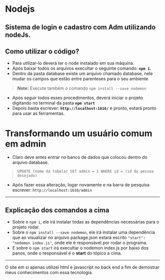 # Nodejs
Sistema de login e cadastro com Adm utilizando nodeJs.
---------------------------------------------------------------

## Como utilizar o código?

- Para utilizar-lo deverá ter o node instalado em sua máquina.
- Após baixar todos os arquivos execultar o seguinte comando: **`npm i`.**
- Dentro da pasta database existe um arquivo chamado database, nele mudar os campos que estão entre parenteses para o seu ambiente

> **Note:** Execute também o comando `npm install --save nodemon`

- Após seguir todos esses procedimentos, deverá iniciar o projeto digitando no terminal da pasta **`npm start`**
- Depois basta escrever: **`http://localhost:1616/`** e pronto, estará pronto para usar as ferramentas.

# Transformando um usuário comum em admin
- Claro deve antes entrar no banco de dados que colocou dentro do arquivo database.
> `UPDATE (nome da tabela) SET admin = 1 WHERE id = (id da pessoa desejado)`
- Após fazer essa alteração, logar novamente e na barra de pesquisa escrever: `http://localhost:1616/admin`

-----------------------------------------------------------------------------------------------------------------------------------------

## Explicação dos comandos a cima

- Sobre o `npm i`, ele irá instalar todas as dependências necessárias para o projeto rodar.
- Sobre o `npm install --save nodemon`, ele irá instalar uma dependência que ao visualizar no arquivo 
package.json estará escrito `"start": "nodemon index.js"`, onde ele é responsável por rodar o programa.
- E sobre o `npm start` irá execultar o nodemon index.js por baixo dos panos, onde o responsável é o **start** 
do tópico a cima.

-----------------------------------------------------------------------------------------------------------------------------------------
O site em si apenas utilizei html e javascript no back end a fim de demostrar meus conhecimentos com essa tecnologia. 
